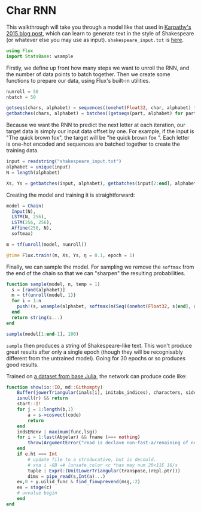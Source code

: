 # Char RNN

This walkthrough will take you through a model like that used in [Karpathy's 2015 blog post](http://karpathy.github.io/2015/05/21/rnn-effectiveness/), which can learn to generate text in the style of Shakespeare (or whatever else you may use as input). `shakespeare_input.txt` is [here](http://cs.stanford.edu/people/karpathy/char-rnn/shakespeare_input.txt).

```julia
using Flux
import StatsBase: wsample
```

Firstly, we define up front how many steps we want to unroll the RNN, and the number of data points to batch together. Then we create some functions to prepare our data, using Flux's built-in utilities.

```julia
nunroll = 50
nbatch = 50

getseqs(chars, alphabet) = sequences((onehot(Float32, char, alphabet) for char in chars), nunroll)
getbatches(chars, alphabet) = batches((getseqs(part, alphabet) for part in chunk(chars, nbatch))...)
```

Because we want the RNN to predict the next letter at each iteration, our target data is simply our input data offset by one. For example, if the input is "The quick brown fox", the target will be "he quick brown fox ". Each letter is one-hot encoded and sequences are batched together to create the training data.

```julia
input = readstring("shakespeare_input.txt")
alphabet = unique(input)
N = length(alphabet)

Xs, Ys = getbatches(input, alphabet), getbatches(input[2:end], alphabet)
```

Creating the model and training it is straightforward:

```julia
model = Chain(
  Input(N),
  LSTM(N, 256),
  LSTM(256, 256),
  Affine(256, N),
  softmax)

m = tf(unroll(model, nunroll))

@time Flux.train!(m, Xs, Ys, η = 0.1, epoch = 1)
```

Finally, we can sample the model. For sampling we remove the `softmax` from the end of the chain so that we can "sharpen" the resulting probabilities.

```julia
function sample(model, n, temp = 1)
  s = [rand(alphabet)]
  m = tf(unroll(model, 1))
  for i = 1:n
    push!(s, wsample(alphabet, softmax(m(Seq((onehot(Float32, s[end], alphabet),)))[1]./temp)))
  end
  return string(s...)
end

sample(model[1:end-1], 100)
```

`sample` then produces a string of Shakespeare-like text. This won't produce great results after only a single epoch (though they will be recognisably different from the untrained model). Going for 30 epochs or so produces good results.

Trained on [a dataset from base Julia](https://gist.githubusercontent.com/MikeInnes/c2d11b57a58d7f2466b8013b88df1f1c/raw/4423f7cb07c71c80bd6458bb94f7bf5338403284/julia.jl), the network can produce code like:

```julia
function show(io::IO, md::Githompty)
    Buffer(jowerTriangular(inals[i], initabs_indices), characters, side, nextfloat(typeof(x)))
    isnull(r) && return
    start::I!
    for j = 1:length(b,1)
        a = s->cosvect(code)
        return
    end
    indsERenv | maximum(func,lsg))
    for i = 1:last(Abjelar) && fname (=== nothing)
        throw(ArgumentError("read is declave non-fast-a/remaining of not descride method names"))
    end
    if e.ht === Int
        # update file to a stroducative, but is decould.
        # xna i -GB =# [unsafe_color <c *has may num 20<11E 16/s
        tuple | Expr(:(UnitLowerTriangular(transpose,(repl.ptr)))
        dims = pipe_read(s,Int(a)...)
    ex,0 + y.uilid_func & find_finwprevend(msg,:2)
    ex = stage(c)
    # uvvalue begin
    end
end
```
